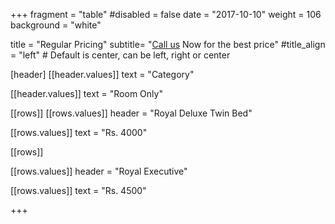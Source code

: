 +++
fragment = "table"
#disabled = false
date = "2017-10-10"
weight = 106
background = "white"

title = "Regular Pricing"
subtitle= "[Call us](tel:7016528702) Now for the best price"
#title_align = "left" # Default is center, can be left, right or center

[header]
  [[header.values]]
    text = "Category"

  [[header.values]]
    text = "Room Only"




[[rows]]
  [[rows.values]]
    header = "Royal Deluxe Twin Bed"

  [[rows.values]]
    text = "Rs. 4000"


[[rows]]

[[rows.values]]
    header = "Royal Executive"

  [[rows.values]]
    text = "Rs. 4500"

 
    

+++
